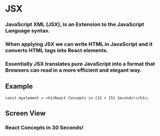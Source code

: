 # JSX

### JavaScript XML (JSX), is an Extension to the JavaScript Language syntax.

### When applying JSX we can write HTML in JavaScript and it converts HTML tags into React elements.

### Essentially JSX translates pure JavaScript into a format that Browsers can read in a more efficient and elegant way.

## Example

`const myelement = <h1>React Concepts in {15 + 15} Seconds!</h1>;`

## Screen View

### React Concepts in 30 Seconds!
